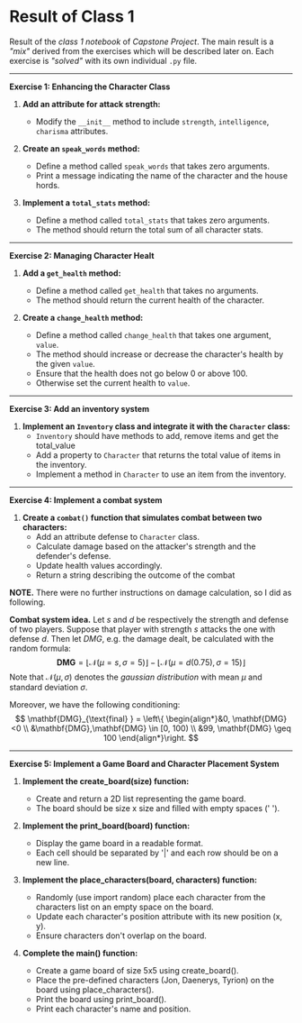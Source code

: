 # Result of Class 1
Result of the *class 1 notebook* of *Capstone Project*. The main result is a *"mix"* derived from the exercises which will be described later on. Each exercise is *"solved"* with its own individual `.py` file.

---

**Exercise 1: Enhancing the Character Class**

1. **Add an attribute for attack strength:**
    - Modify the `__init__` method to include `strength`, `intelligence`, `charisma` attributes.

2. **Create an `speak_words` method:**
    - Define a method called `speak_words` that takes zero arguments.
    - Print a message indicating the name of the character and the house hords.
3. **Implement a `total_stats` method:**
    - Define a method called `total_stats` that takes zero arguments.
    - The method should return the total sum of all character stats.

---

**Exercise 2: Managing Character Healt**

1. **Add a `get_health` method:**
    - Define a method called `get_health` that takes no arguments.
    - The method should return the current health of the character.

2. **Create a `change_health` method:**
    - Define a method called `change_health` that takes one argument, `value`.
    - The method should increase or decrease the character's health by the given `value`.
    - Ensure that the health does not go below 0 or above 100.
    - Otherwise set the current health to `value`.

---

**Exercise 3: Add an inventory system**

1. **Implement an `Inventory` class and integrate it with the `Character` class:**
    - `Inventory` should have methods to add, remove items and get the total_value
    - Add a property to `Character` that returns the total value of items in the inventory.
    - Implement a method in `Character` to use an item from the inventory.

---

**Exercise 4: Implement a combat system**

1. **Create a `combat()` function that simulates combat between two characters:**
    - Add an attribute defense to `Character` class.
    - Calculate damage based on the attacker's strength and the defender's defense.
    - Update health values accordingly.
    - Return a string describing the outcome of the combat

**NOTE.** There were no further instructions on damage calculation, so I did as following.

**Combat system idea.** Let *s* and *d* be respectively the strength and defense of two players. Suppose that player with strength *s* attacks the one with defense *d*. Then let *DMG*, e.g. the damage dealt, be calculated with the random formula:
$$
\mathbf{DMG} = ⌊ \mathcal{N}(\mu=s, \sigma = 5) ⌋ - ⌊ \mathcal{N}(\mu=d(0.75), \sigma = 15) ⌋ 
$$
Note that $\mathcal{N}(\mu, \sigma)$ denotes the *gaussian distribution* with mean $\mu$ and standard deviation $\sigma$.

Moreover, we have the following conditioning:
$$
\mathbf{DMG}_{\text{final} } = \left\{ \begin{align*}&0, \mathbf{DMG} <0 \\ &\mathbf{DMG},\mathbf{DMG} \in [0, 100) \\ &99, \mathbf{DMG} \geq 100 \end{align*}\right.
$$

---

**Exercise 5: Implement a Game Board and Character Placement System**

1. **Implement the create_board(size) function:**
    - Create and return a 2D list representing the game board.
    - The board should be size x size and filled with empty spaces (' ').

2. **Implement the print_board(board) function:**
    - Display the game board in a readable format.
    - Each cell should be separated by '|' and each row should be on a new line.

3. **Implement the place_characters(board, characters) function:**
    - Randomly (use import random) place each character from the characters list on an empty space on the board.
    - Update each character's position attribute with its new position (x, y).
    - Ensure characters don't overlap on the board.

4. **Complete the main() function:**
    - Create a game board of size 5x5 using create_board().
    - Place the pre-defined characters (Jon, Daenerys, Tyrion) on the board using place_characters().
    - Print the board using print_board().
    - Print each character's name and position.